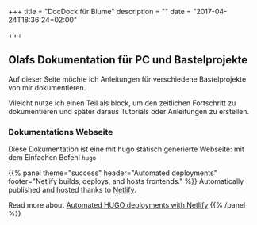 ﻿+++
title = "DocDock für Blume"
description = ""
date = "2017-04-24T18:36:24+02:00"

+++

## Olafs Dokumentation für PC und Bastelprojekte

Auf dieser Seite möchte ich Anleitungen für verschiedene Bastelprojekte von mir dokumentieren.

Vileicht nutze ich einen Teil als block, um den zeitlichen Fortschritt zu dokumentieren und später daraus Tutorials oder Anleitungen zu erstellen.


### Dokumentations Webseite
Diese Dokumentation ist eine mit hugo statisch generierte Webseite: mit dem Einfachen Befehl `hugo` 

{{% panel theme="success" header="Automated deployments" footer="Netlify builds, deploys, and hosts  frontends." %}}
Automatically published and hosted thanks to [Netlify](https://www.netlify.com/).

Read more about [Automated HUGO deployments with Netlify](https://www.netlify.com/blog/2015/07/30/hosting-hugo-on-netlifyinsanely-fast-deploys/)
{{% /panel %}}

